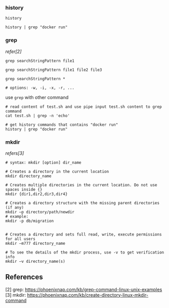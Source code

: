 ### history
```shell
history

history | grep "docker run"
```

### grep
*refer[2]*
```shell
grep searchStringPattern file1

grep searchStringPattern file1 file2 file3

grep searchStringPattern *

# options: -w, -i, -x, -r, ...
```

use `grep` with other command
```shell
# read content of test.sh and use pipe input test.sh content to grep command
cat test.sh | grep -n 'echo'

# get history commands that contains "docker run"
history | grep "docker run"
```


### mkdir
*refers[3]*
```shell
# syntax: mkdir [option] dir_name

# Creates a directory in the current location
mkdir directory_name

# Creates multiple directories in the current location. Do not use spaces inside {}
mkdir {dir1,dir2,dir3,dir4}

# Creates a directory structure with the missing parent directories (if any)
mkdir –p directory/path/newdir
# example:
mkdir -p db/migration


# Creates a directory and sets full read, write, execute permissions for all users
mkdir –m777 directory_name

# To see the details of the mkdir process, use -v to get verification info
mkdir –v directory_name(s)
```


## References
[2] grep: https://phoenixnap.com/kb/grep-command-linux-unix-examples <br/>
[3] mkdir: https://phoenixnap.com/kb/create-directory-linux-mkdir-command <br/>
